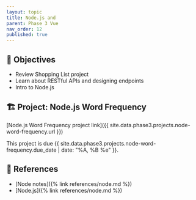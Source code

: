 ```yaml
---
layout: topic
title: Node.js and 
parent: Phase 3 Vue
nav_order: 12
published: true
---
```



## 🎯 Objectives

- Review Shopping List project
- Learn about RESTful APIs and designing endpoints
- Intro to Node.js

## 🏗️ Project: Node.js Word Frequency

[Node.js Word Frequency project link]({{ site.data.phase3.projects.node-word-frequency.url }})

This project is due {{ site.data.phase3.projects.node-word-frequency.due_date | date: "%A, %B %e" }}.

## 🔖 References

- [Node notes]({% link references/node.md %})
- [Node.js]({% link references/node.md %})
